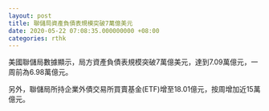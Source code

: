 ```yaml
---
layout: post
title: 聯儲局資產負債表規模突破7萬億美元
date: 2020-05-22 07:08:35.000000000 +08:00
categories: rthk
---
```


美國聯儲局數據顯示，局方資產負債表規模突破7萬億美元，達到7.09萬億元，一周前為6.98萬億元。

另外，聯儲局所持企業外債交易所買賣基金(ETF)增至18.01億元，按周增加近15萬億元。
